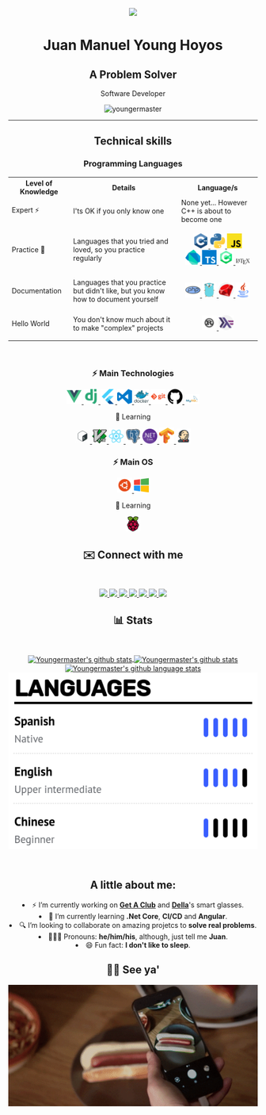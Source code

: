 <p align="center">
  <img width="250px" src="images/circle-cropped-profile.png" />
<h1 align="center">Juan Manuel Young Hoyos</h1>
<h2 align="center">A Problem Solver</h2>
<p align="center">Software Developer</p>

<p align="center"> <img
    src="https://komarev.com/ghpvc/?username=youngermaster&label=Profile views&color=blue&style=plastic"
    alt="youngermaster" /> </p>
</p>

<hr />
<h2 align="center">Technical skills</h2>

<h3 align="center">Programming Languages</h3>

<table style="width:100%">
  <tr>
    <th>Level of Knowledge</th>
    <th>Details</th>
    <th>Language/s</th>
  </tr>
  <tr>
    <td>Expert ⚡</td>
    <td>I'ts OK if you only know one</td>
    <td>
      None yet... However C++ is about to become one
    </td>
  </tr>
  <tr>
    <td>Practice 🧠</td>
    <td>Languages that you tried and loved, so you practice regularly</td>
    <td>
      <p align="center">
        <a href="https://github.com/Youngermaster?tab=repositories&q=&type=&language=c%2B%2B">
          <img alt="Cpp" width="30px" alt="Cpp" src="images/cpp.png" />
        </a>
        <a href="https://github.com/Youngermaster?tab=repositories&q=&type=&language=python">
          <img alt="python" width="30px" alt="python" src="images/python.png" />
        </a>
        <a href="https://github.com/Youngermaster?tab=repositories&q=&type=&language=javascript">
          <img alt="javascript" width="30px" alt="javascript" src="images/javascript.png" />
        </a>
        <br>
        <a href="https://github.com/Youngermaster?tab=repositories&q=&type=&language=dart">
          <img alt="Dart" width="30px" alt="Dart" src="images/dart.png" />
        </a>
        <a href="https://github.com/Youngermaster?tab=repositories&q=&type=&language=typescript">
          <img alt="typescript" width="30px" alt="typescript" src="images/typescript.png" />
        </a>
        <a href="https://github.com/Youngermaster?tab=repositories&q=&type=&language=c%23">
          <img alt="cSharp" width="30px" alt="cSharp" src="images/cSharp.png" />
        </a>
        <a href="https://github.com/Youngermaster?tab=repositories&q=&type=&language=tex">
          <img alt="latex" width="30px" alt="latex" src="images/latex.png" />
        </a>
      </p>
    </td>
  </tr>
  <tr>
    <td>Documentation</td>
    <td>Languages that you practice but didn't like, but you know how to document yourself</td>
    <td>
      <p align="center">
        <a href="https://github.com/Youngermaster?tab=repositories&q=&type=&language=php">
          <img alt=php" width="30px" alt="php" src="images/php.png" />
        </a>
        <a href="https://github.com/Youngermaster/Learning-Programming-Languages/tree/master/Go">
          <img alt="go" width="30px" alt="go" src="images/go.png" />
        </a>
        <a href="https://github.com/Youngermaster/Learning-Programming-Languages/tree/master/Ruby">
          <img alt="ruby" width="30px" alt="ruby" src="images/ruby.png" />
        </a>
        <a href="https://github.com/Youngermaster?tab=repositories&q=&type=&language=java">
          <img alt="java" width="30px" alt="java" src="images/java.png" />
        </a>
      <p>
    </td>
  </tr>
  <tr>
    <td>Hello World</td>
    <td>You don't know much about it to make "complex" projects</td>
    <td>
      <p align="center">
        <a href="https://github.com/Youngermaster?tab=repositories&q=&type=&language=rust">
          <img alt="rust" width="30px" alt="rust" src="images/rust.png" />
        </a>
        <a href="https://github.com/Youngermaster?tab=repositories&q=&type=&language=haskell">
          <img alt="haskell" width="30px" alt="haskell" src="images/haskell.png" />
        </a>
      </p>
    </td>
  </tr>
</table>

<br>

<h3 align="center">⚡ Main Technologies</h3>
<p align="center">
  <a href="https://github.com/Youngermaster?tab=repositories&q=&type=&language=javascript">
    <img alt="vue" width="30px" alt="vue" src="images/vue.png" />
  </a>
  <a href="https://github.com/Youngermaster?tab=repositories&q=&type=&language=python">
    <img alt="django" width="30px" alt="django" src="images/django.png" />
  </a>
  <a href="https://github.com/Youngermaster?tab=repositories&q=&type=&language=dart">
    <img alt="flutter" width="30px" alt="flutter" src="images/flutter.png" />
  </a>
  <a href="https://gist.github.com/Youngermaster/d062cf824d5007105aa2ea32d6e988e2">
    <img alt="vscode" width="30px" alt="vscode" src="images/vscode.png" />
  </a>
  <a href="https://github.com/Youngermaster/Docker-Essentials-Coursera-Course">
    <img alt="docker" width="30px" alt="docker" src="images/docker.png" />
  </a>
  <a href="https://github.com/Youngermaster?tab=repositories">
    <img alt="git" width="30px" alt="git" src="images/git.png" />
  </a>
  <a
    href="https://raw.githubusercontent.com/github/explore/80688e429a7d4ef2fca1e82350fe8e3517d3494d/topics/github/github.png">
    <img alt="github" width="30px" alt="github" src="images/github.png" />
  </a>
  <a
    href="https://raw.githubusercontent.com/github/explore/80688e429a7d4ef2fca1e82350fe8e3517d3494d/topics/mysql/mysql.png">
    <img alt="mysql" width="30px" alt="mysql" src="images/mysql.png" />
  </a>
</p>

<p align="center">🧠 Learning</p>
<p align="center">
  <a href="https://github.com/Youngermaster?tab=repositories&q=&type=&language=shell">
    <img alt="bash" width="30px" alt="bash" src="images/bash.png" />
  </a>
  <a href="https://upload.wikimedia.org/wikipedia/commons/thumb/9/9f/Vimlogo.svg/1022px-Vimlogo.svg.png">
    <img alt="vim" width="30px" alt="vim" src="images/vim.png" />
  </a>
  <a href="https://github.com/Youngermaster?tab=repositories&q=&type=&language=javascript">
    <img alt="react" width="30px" alt="react" src="images/react.png" />
  </a>
  <a
    href="https://raw.githubusercontent.com/github/explore/80688e429a7d4ef2fca1e82350fe8e3517d3494d/topics/postgresql/postgresql.png">
    <img alt="postgresql" width="30px" alt="postgresql" src="images/postgresql.png" />
  </a>
  <a href="https://github.com/Youngermaster?tab=repositories&q=&type=&language=c%23">
    <img alt="netCore" width="30px" alt="netCore" src="images/netCore.png" />
  </a>
  <a
    href="https://raw.githubusercontent.com/github/explore/80688e429a7d4ef2fca1e82350fe8e3517d3494d/topics/tensorflow/tensorflow.png">
    <img alt="tensorflow" width="30px" alt="tensorflow" src="images/tensorflow.png" />
  </a>
  <a
    href="https://raw.githubusercontent.com/github/explore/80688e429a7d4ef2fca1e82350fe8e3517d3494d/topics/jenkins/jenkins.png">
    <img alt="jenkins" width="30px" alt="jenkins" src="images/jenkins.png" />
  </a>
</p>

<h3 align="center">⚡ Main OS</h3>
<p align="center">
  <a href="https://ubuntu.com">
    <img alt="ubuntu" width="30px" alt="ubuntu" src="images/ubuntu.png" />
  </a>
  <a href="https://www.microsoft.com/en-us/windows/">
    <img alt="windows" width="30px" alt="windows" src="images/windows.png" />
  </a>
</p>

<p align="center">🧠 Learning</p>
<p align="center">
  <a href="https://github.com/Youngermaster?tab=repositories&q=raspberry&type=&language=">
    <img alt="raspberry" width="30px" alt="raspberry" src="images/raspberry.png" />
  </a>
</p>

<h2 align="center">✉️️ Connect with me</h2>
<br />
<p align="center">
  <a href="https://www.linkedin.com/in/juan-manuel-young-hoyos/">
    <img
      src="https://img.shields.io/badge/-LinkedIn-blue?style=flat-square&logo=Linkedin&logoColor=white&linkhttps://www.linkedin.com/in/juan-manuel-young-hoyos-701653157/" />
  </a>
  <a href="https://www.instagram.com/jmyounghoyos/">
    <img
      src="https://img.shields.io/badge/-jmyounghoyos-magenta?style=flat-square&logo=Instagram&logoColor=white&linkhttps://www.Instagram.com/in/juan-manuel-young-hoyos-701653157/" />
  </a>
  <a href="https://twitter.com/jmyounghoyos">
    <img
      src="https://img.shields.io/badge/-jmyounghoyos-blue?style=flat-square&logo=Twitter&logoColor=white&linkhttps://www.Twitter.com/in/juan-manuel-young-hoyos-701653157/" />
  </a>
  <a href="https://discordhub.com/profile/412340197640896513">
    <img
      src="https://img.shields.io/badge/-Youngermaster7943-gray?style=flat-squarelabel=&logo=discord&logoColor=ffffff&color=7389D8&labelColor=6A7EC2linkhttps://discordhub.com/profile/412340197640896513" />
  </a>
  <a href="mailto:juanmanuel12.13jmyh81@gmail.com">
    <img
      src="https://img.shields.io/badge/-juanmanuel12.13jmyh81@gmail.com-c14438?style=flat-square&logo=Gmail&logoColor=white&link=mailto:juanmanuel12.13jmyh81@gmail.com" />
  </a>
  <a href="https://www.youtube.com/channel/UCyuYHymUH4Adj2YytTdtD4g/videos">
    <img
      src="https://img.shields.io/badge/-Youtube-c14438?style=flat-square&logo=Youtube&logoColor=white&link=mailto:juanmanuel12.13jmyh81@Youtube.com" />
  </a>
  <a href="https://gist.github.com/Youngermaster/d062cf824d5007105aa2ea32d6e988e2">
    <img
      src="https://img.shields.io/badge/-VSCodeSettings-blue?style=flat-square&logo=VisualStudioCode&logoColor=white&https://gist.github.com/Youngermaster/d062cf824d5007105aa2ea32d6e988e2" />
  </a>
</p>

<h2 align="center">📊 Stats</h2>
<br>
<p align="center">
  <a href="https://github.com/youngermaster">
    <img align="center"
      src="https://github-readme-stats.anuraghazra1.vercel.app/api?username=youngermaster&show_icons=true&line_height=27"
      alt="Youngermaster's github stats" />
  </a>
  <a href="https://github.com/youngermaster">
    <img align="center" src="https://github-readme-streak-stats.herokuapp.com/?user=youngermaster"
      alt="Youngermaster's github stats" />
  </a>
  <br>
  <a href="https://github.com/youngermaster">
    <img align="center" alt="Youngermaster's github language stats "
      src="https://github-readme-stats.vercel.app/api/top-langs/?username=youngermaster&langs_count=10" />
  </a>
  <img align="center" src="images/Languages.png" alt="Juan Manuel Young's Languages">
</p>

<br>
<h2 align="center">A little about me:</h2>

<p align="center">
  <li align="center">⚡ I’m currently working on <strong><a href="https://getaclub.io">Get A Club</a></strong> and
    <strong> <a href="https://dellasmartglasses.web.app"> Della</a></strong>'s smart glasses.
  </li>
  <li align="center">📙 I’m currently learning <strong>.Net Core</strong>, <strong>CI/CD</strong> and
    <strong>Angular</strong>.
  </li>
  <li align="center">🔍 I’m looking to collaborate on amazing projetcs to <strong>solve real problems</strong>.</li>
  <li align="center">👱🏼‍♂️ Pronouns: <strong>he/him/his</strong>, although, just tell me <strong>Juan</strong>.</li>
  <li align="center">😄 Fun fact: <strong>I don't like to sleep</strong>.</li>
</p>

<h2 align="center">👋🏻 See ya'</h2>

<p align="center">
  <a href="/">
    <img alt="raspberry" alt="raspberry" src="images/NotHotDog.gif" />
  </a>
</p>